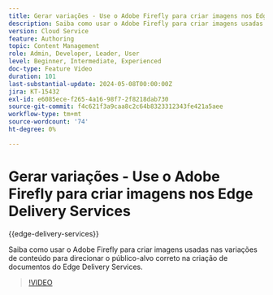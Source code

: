 ```yaml
---
title: Gerar variações - Use o Adobe Firefly para criar imagens nos Edge Delivery Services
description: Saiba como usar o Adobe Firefly para criar imagens usadas nas variações de conteúdo para direcionar o público-alvo correto na criação de documentos do Edge Delivery Services.
version: Cloud Service
feature: Authoring
topic: Content Management
role: Admin, Developer, Leader, User
level: Beginner, Intermediate, Experienced
doc-type: Feature Video
duration: 101
last-substantial-update: 2024-05-08T00:00:00Z
jira: KT-15432
exl-id: e6085ece-f265-4a16-98f7-2f8218dab730
source-git-commit: f4c621f3a9caa8c2c64b8323312343fe421a5aee
workflow-type: tm+mt
source-wordcount: '74'
ht-degree: 0%

---
```


# Gerar variações - Use o Adobe Firefly para criar imagens nos Edge Delivery Services

{{edge-delivery-services}}

Saiba como usar o Adobe Firefly para criar imagens usadas nas variações de conteúdo para direcionar o público-alvo correto na criação de documentos do Edge Delivery Services.

>[!VIDEO](https://video.tv.adobe.com/v/3428794/?learn=on)
